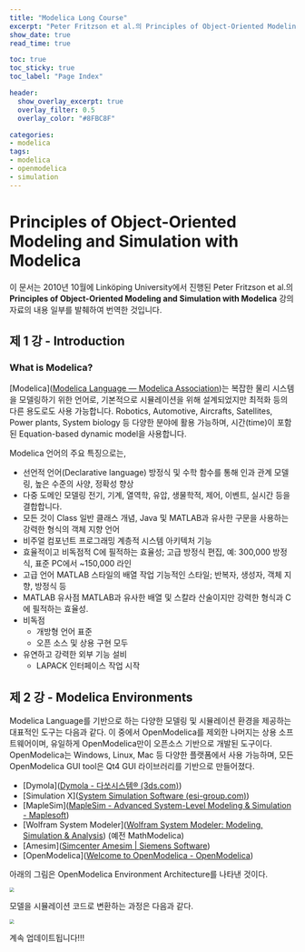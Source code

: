 ```yaml
---
title: "Modelica Long Course" 
excerpt: "Peter Fritzson et al.의 Principles of Object-Oriented Modeling and Simulation with Modelica 강의 내용 일부를 발췌하여 번역한 것입니다."
show_date: true
read_time: true

toc: true
toc_sticky: true
toc_label: "Page Index"

header:
  show_overlay_excerpt: true
  overlay_filter: 0.5
  overlay_color: "#8FBC8F"

categories: 
- modelica
tags: 
- modelica
- openmodelica
- simulation
---
```

# Principles of Object-Oriented Modeling and Simulation with Modelica

이 문서는 2010년 10월에  Linköping University에서 진행된 Peter Fritzson et al.의 **Principles of Object-Oriented Modeling and Simulation with Modelica** 강의자료의 내용 일부를 발췌하여 번역한 것입니다.

## 제 1 강 - Introduction

### What is Modelica?

[Modelica]([Modelica Language — Modelica Association](https://modelica.org/modelicalanguage.html))는 복잡한 물리 시스템을 모델링하기 위한 언어로, 기본적으로 시뮬레이션을 위해 설계되었지만 최적화 등의 다른 용도로도 사용 가능합니다. Robotics, Automotive, Aircrafts, Satellites, Power plants, System biology 등 다양한 분야에 활용 가능하며, 시간(time)이 포함된 Equation-based dynamic model을 사용합니다.

Modelica 언어의 주요 특징으로는,

- 선언적 언어(Declarative language)
  방정식 및 수학 함수를 통해 인과 관계 모델링, 높은 수준의 사양, 정확성 향상
- 다중 도메인 모델링
  전기, 기계, 열역학, 유압, 생물학적, 제어, 이벤트, 실시간 등을 결합합니다.
- 모든 것이 Class
  일반 클래스 개념, Java 및 MATLAB과 유사한 구문을 사용하는 강력한 형식의 객체 지향 언어
- 비주얼 컴포넌트 프로그래밍
  계층적 시스템 아키텍처 기능
- 효율적이고 비독점적
  C에 필적하는 효율성; 고급 방정식 편집, 예: 300,000 방정식, 표준 PC에서 ~150,000 라인
- 고급 언어
  MATLAB 스타일의 배열 작업 기능적인 스타일; 반복자, 생성자, 객체 지향, 방정식 등
- MATLAB 유사점
  MATLAB과 유사한 배열 및 스칼라 산술이지만 강력한 형식과 C에 필적하는 효율성.
- 비독점
  - 개방형 언어 표준
  - 오픈 소스 및 상용 구현 모두
- 유연하고 강력한 외부 기능 설비
  - LAPACK 인터페이스 작업 시작

## 제 2 강 - Modelica Environments

Modelica Language를 기반으로 하는 다양한 모델링 및 시뮬레이션 환경을 제공하는 대표적인 도구는 다음과 같다. 이 중에서 OpenModelica를 제외한 나머지는 상용 소프트웨어이며, 유일하게 OpenModelica만이 오픈소스 기반으로 개발된 도구이다. OpenModelica는 Windows, Linux, Mac 등 다양한 플랫폼에서 사용 가능하며, 모든 OpenModelica GUI tool은 Qt4 GUI 라이브러리를 기반으로 만들어졌다.

- [Dymola]([Dymola - 다쏘시스템® (3ds.com)](https://www.3ds.com/ko/products-services/catia/products/dymola/))
- [Simulation X]([System Simulation Software (esi-group.com)](https://www.esi-group.com/products/system-simulation))
- [MapleSim]([MapleSim - Advanced System-Level Modeling & Simulation - Maplesoft](https://www.maplesoft.com/products/maplesim/))
- [Wolfram System Modeler]([Wolfram System Modeler: Modeling, Simulation & Analysis](https://www.wolfram.com/system-modeler/)) (예전 MathModelica)
- [Amesim]([Simcenter Amesim | Siemens Software](https://www.plm.automation.siemens.com/global/ko/products/simcenter/simcenter-amesim.html))
- [OpenModelica]([Welcome to OpenModelica - OpenModelica](https://www.openmodelica.org/))

아래의 그림은 OpenModelica Environment Architecture를 나타낸 것이다.

<img src="{{ site.url }}/assets/img/om_fig01.jpg" style="zoom:50%;" />

모델을 시뮬레이션 코드로 변환하는 과정은 다음과 같다.

<img src="{{ site.url }}/assets/img/om_fig02.jpg" style="zoom:50%;" />

계속 업데이트됩니다!!!
